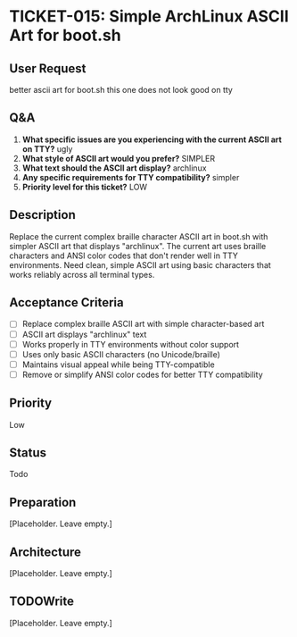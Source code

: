 # TICKET-015: Simple ArchLinux ASCII Art for boot.sh

## User Request
better ascii art for boot.sh
this one does not look good on tty

## Q&A
1. **What specific issues are you experiencing with the current ASCII art on TTY?** ugly
2. **What style of ASCII art would you prefer?** SIMPLER
3. **What text should the ASCII art display?** archlinux
4. **Any specific requirements for TTY compatibility?** simpler
5. **Priority level for this ticket?** LOW

## Description
Replace the current complex braille character ASCII art in boot.sh with simpler ASCII art that displays "archlinux". The current art uses braille characters and ANSI color codes that don't render well in TTY environments. Need clean, simple ASCII art using basic characters that works reliably across all terminal types.

## Acceptance Criteria
- [ ] Replace complex braille ASCII art with simple character-based art
- [ ] ASCII art displays "archlinux" text
- [ ] Works properly in TTY environments without color support
- [ ] Uses only basic ASCII characters (no Unicode/braille)
- [ ] Maintains visual appeal while being TTY-compatible
- [ ] Remove or simplify ANSI color codes for better TTY compatibility

## Priority
Low

## Status
Todo

## Preparation
[Placeholder. Leave empty.]

## Architecture
[Placeholder. Leave empty.]

## TODOWrite
[Placeholder. Leave empty.]